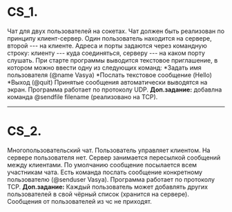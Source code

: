 **CS_1.** 
=========
Чат для двух пользователей на сокетах. Чат должен быть реализован по принципу клиент-сервер. Один пользователь находится на сервере, второй --- на клиенте. Адреса и порты задаются через командную строку: клиенту --- куда соединяться, серверу --- на каком порту слушать. При старте программы выводится текстовое приглашение, в котором можно ввести одну из следующих команд:
*Задать имя пользователя (@name Vasya)
*Послать текстовое сообщение (Hello)
*Выход (@quit)
Принятые сообщения автоматически выводятся на экран. Программа работает по протоколу UDP.
**Доп.задание:** добавлна команда @sendfile filename (реализовано на TCP).
***
**CS_2.**
=========
Многопользовательский чат. 
Пользователь управляет клиентом. На сервере пользователя нет. Сервер занимается пересылкой сообщений между клиентами.
По умолчанию сообщение посылается всем участникам чата.
Есть команда послать сообщение конкретному пользователю (@senduser Vasya).
Программа работает по протоколу TCP.
**Доп.задание:** Каждый пользователь может добавлять других пользователей в свой чёрный список (хранится на сервере). Сообщения от пользователей из чс не приходят.
